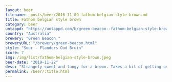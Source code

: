 ```yaml
---
layout: beer
filename: _posts/beer/2016-11-09-fathom-belgian-style-brown.md
title: Fathom belgian style brown
category: beer
untappd: "https://untappd.com/b/green-beacon--fathom-belgian-style-brown/3140505"
country: "Australia"
brewery: "Green Beacon "
breweryURL: "/brewery/green-beacon.html"
style: "Sour - Flanders Oud Bruin"
score: 7
img: /img/list/fathom-belgian-style-brown.jpeg
beer-date: "2019-11-22"
desc: "Strangely sweet and tangy for a brown. Takes a bit of getting used to and not particularly special"
permalink: /beer/:title.html
---
```


